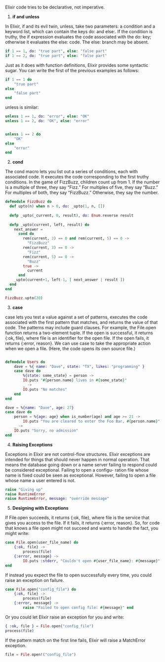 Elixir code tries to be declarative, not imperative.

1. **if and unless**

In Elixir, if and its evil twin, unless, take two parameters: a condition and a keyword list, which can contain the keys do: and else:. If the condition is truthy, the if expression evaluates the code associated with the do: key; otherwise it evaluates the else: code. The else: branch may be absent.

```elixir
if 1 == 1, do: "true part", else: "false part"
if 1 == 2, do: "true part", else: "false part"
```

Just as it does with function definitions, Elixir provides some syntactic sugar. You can write the first of the previous examples as follows:

```elixir
if 1 == 1 do 
    "true part" 
else
    "false part" 
end
```

unless is similar:

```elixir
unless 1 == 1, do: "error", else: "OK"
unless 1 == 2, do: "OK", else: "error"


unless 1 == 2 do 
    "OK"
else
    "error"
end
```
2. **cond**

The cond macro lets you list out a series of conditions, each with associated code. It executes the code corresponding to the first truthy conditions.
In the game of FizzBuzz, children count up from 1. If the number is a multiple of three, they say “Fizz.” For multiples of five, they say “Buzz.” For multiples of both, they say “FizzBuzz.” Otherwise, they say the number.

```elixir
defmodule FizzBuzz do
  def upto(n) when n > 0, do: _upto(1, n, [])
  
  defp _upto(_current, 0, result), do: Enum.reverse result
  
  defp _upto(current, left, result) do 
    next_answer =
      cond do
        rem(current, 3) == 0 and rem(current, 5) == 0 ->
          "FizzBuzz"
        rem(current, 3) == 0 ->
          "Fizz"
        rem(current, 5) == 0 ->
          "Buzz"
        true ->
          current
      end
    _upto(current+1, left-1, [ next_answer | result ])
  end 
end

FizzBuzz.upto(20)
```
3. **case**

case lets you test a value against a set of patterns, executes the code associated with the first pattern that matches, and returns the value of that code. The patterns may include guard clauses.
For example, the File.open function returns a two-element tuple. If the open is successful, it returns {:ok, file}, where file is an identifier for the open file. If the open fails, it returns {:error, reason}. We can use case to take the appropriate action when we open a file. (Here, the code opens its own source file.)

```elixir

defmodule Users do
    dave = %{ name: "Dave", state: "TX", likes: "programming" } 
    case dave do
        %{state: some_state} = person ->
        IO.puts "#{person.name} lives in #{some_state}"
        _ ->
        IO.puts "No matches"
    end 
end

dave = %{name: "Dave", age: 27} 
case dave do
    person = %{age: age} when is_number(age) and age >= 21 -> 
        IO.puts "You are cleared to enter the Foo Bar, #{person.name}"
    _ ->
    IO.puts "Sorry, no admission"
end
```
4. **Raising Exceptions**

Exceptions in Elixir are not control-flow structures.
Elixir exceptions are intended for things that should never happen in normal operation. That means the database going down or a name server failing to respond could be considered exceptional. Failing to open a configu- ration file whose name is fixed could be seen as exceptional. However, failing to open a file whose name a user entered is not.

```elixir
raise "Giving up"
raise RuntimeError
raise RuntimeError, message: "override message"
```
5. **Designing with Exceptions**


If File.open succeeds, it returns {:ok, file}, where file is the service that gives you access to the file. If it fails, it returns {:error, reason}. So, for code that knows a file open might not succeed and wants to handle the fact, you might write:

```elixir
case File.open(user_file_name) do 
    {:ok, file} ->
        process(file) 
    {:error, message} ->
        IO.puts :stderr, "Couldn't open #{user_file_name}: #{message}" 
end
```

If instead you expect the file to open successfully every time, you could raise an exception on failure.

```elixir
case File.open("config_file") do 
    {:ok, file} ->
        process(file) 
    {:error, message} ->
        raise "Failed to open config file: #{message}" end
```
Or you could let Elixir raise an exception for you and write:

```elixir
{ :ok, file } = File.open("config_file") 
process(file)
```

If the pattern match on the first line fails, Elixir will raise a MatchError exception.

```elixir
file = File.open!("config_file")
```
